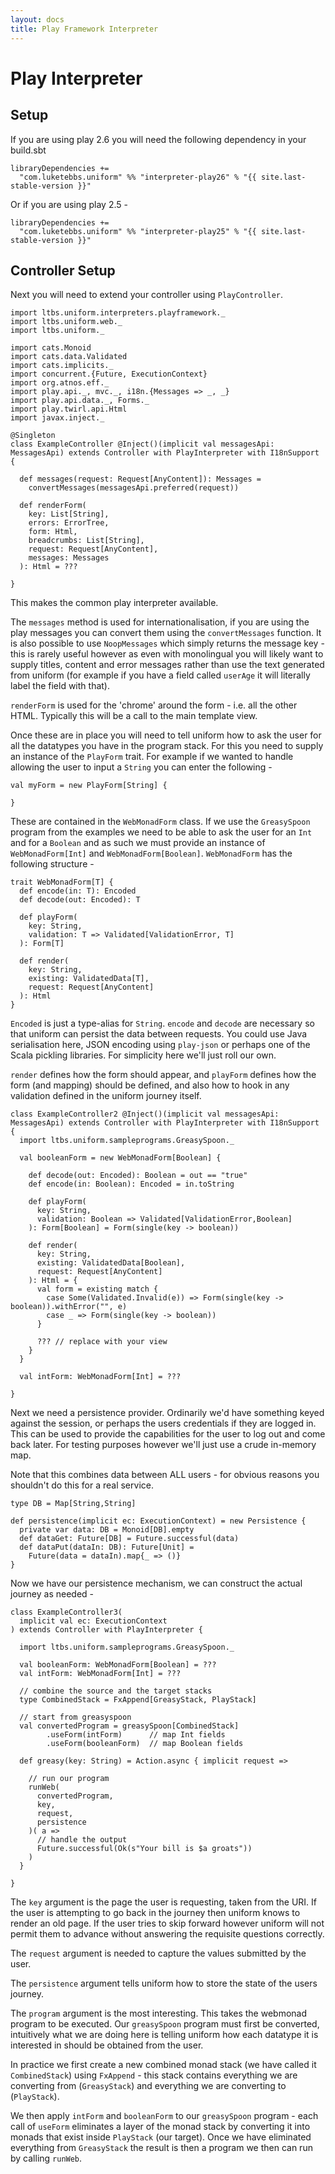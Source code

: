 ```yaml
---
layout: docs
title: Play Framework Interpreter
---
```


# Play Interpreter

## Setup

If you are using play 2.6 you will need the following dependency in your build.sbt

```
libraryDependencies +=
  "com.luketebbs.uniform" %% "interpreter-play26" % "{{ site.last-stable-version }}"
```

Or if you are using play 2.5 -

```
libraryDependencies +=
  "com.luketebbs.uniform" %% "interpreter-play25" % "{{ site.last-stable-version }}"
```

## Controller Setup

Next you will need to extend your controller using `PlayController`.

```
import ltbs.uniform.interpreters.playframework._
import ltbs.uniform.web._
import ltbs.uniform._

import cats.Monoid
import cats.data.Validated
import cats.implicits._
import concurrent.{Future, ExecutionContext}
import org.atnos.eff._
import play.api._, mvc._, i18n.{Messages => _, _}
import play.api.data._, Forms._
import play.twirl.api.Html
import javax.inject._

@Singleton
class ExampleController @Inject()(implicit val messagesApi: MessagesApi) extends Controller with PlayInterpreter with I18nSupport {

  def messages(request: Request[AnyContent]): Messages =
    convertMessages(messagesApi.preferred(request))

  def renderForm(
    key: List[String],
	errors: ErrorTree,
	form: Html,
	breadcrumbs: List[String],
	request: Request[AnyContent],
	messages: Messages
  ): Html = ???

}
```

This makes the common play interpreter available.

The `messages` method is used for internationalisation, if you are
using the play messages you can convert them using the
`convertMessages` function. It is also possible to use `NoopMessages`
which simply returns the message key - this is rarely useful however as
even with monolingual you will likely want to supply titles, content
and error messages rather than use the text generated from uniform
(for example if you have a field called `userAge` it will literally
label the field with that).

`renderForm` is used for the 'chrome' around the form - i.e. all the
other HTML. Typically this will be a call to the main template view.

Once these are in place you will need to tell uniform how to ask the
user for all the datatypes you have in the program stack. For this you
need to supply an instance of the `PlayForm` trait. For example if we
wanted to handle allowing the user to input a `String` you can enter
the following -

```
val myForm = new PlayForm[String] {

}
```

These are contained in
the `WebMonadForm` class. If we use the
`GreasySpoon` program from the examples we need to be able to ask the user for
an `Int` and for a `Boolean` and as such we must provide an instance of
`WebMonadForm[Int]` and `WebMonadForm[Boolean]`. `WebMonadForm` has the
following structure -

```
trait WebMonadForm[T] {
  def encode(in: T): Encoded
  def decode(out: Encoded): T

  def playForm(
    key: String,
    validation: T => Validated[ValidationError, T]
  ): Form[T]

  def render(
    key: String,
    existing: ValidatedData[T],
    request: Request[AnyContent]
  ): Html
}
```

`Encoded` is just a type-alias for `String`. `encode` and `decode` are necessary so that uniform
can persist the data between requests. You could use Java serialisation here,
JSON encoding using `play-json` or perhaps one of the Scala pickling libraries.
For simplicity here we'll just roll our own.

`render` defines how the form should appear, and `playForm` defines how the form
(and mapping) should be defined, and also how to hook in any validation defined
in the uniform journey itself.

```
class ExampleController2 @Inject()(implicit val messagesApi: MessagesApi) extends Controller with PlayInterpreter with I18nSupport {
  import ltbs.uniform.sampleprograms.GreasySpoon._

  val booleanForm = new WebMonadForm[Boolean] {

    def decode(out: Encoded): Boolean = out == "true"
    def encode(in: Boolean): Encoded = in.toString

    def playForm(
      key: String,
      validation: Boolean => Validated[ValidationError,Boolean]
    ): Form[Boolean] = Form(single(key -> boolean))

    def render(
      key: String,
      existing: ValidatedData[Boolean],
      request: Request[AnyContent]
    ): Html = {
      val form = existing match {
        case Some(Validated.Invalid(e)) => Form(single(key -> boolean)).withError("", e)
        case _ => Form(single(key -> boolean))
      }

      ??? // replace with your view
    }
  }

  val intForm: WebMonadForm[Int] = ???

}
```

Next we need a persistence provider. Ordinarily we'd have something keyed
against the session, or perhaps the users credentials if they are logged in.
This can be used to provide the capabilities for the user to log out and come
back later. For testing purposes however we'll just use a crude in-memory map.

Note that this combines data between ALL users - for obvious reasons you
shouldn't do this for a real service.

```
type DB = Map[String,String]

def persistence(implicit ec: ExecutionContext) = new Persistence {
  private var data: DB = Monoid[DB].empty
  def dataGet: Future[DB] = Future.successful(data)
  def dataPut(dataIn: DB): Future[Unit] =
    Future(data = dataIn).map{_ => ()}
}
```

Now we have our persistence mechanism, we can construct the actual journey as
needed -

```
class ExampleController3(
  implicit val ec: ExecutionContext
) extends Controller with PlayInterpreter {

  import ltbs.uniform.sampleprograms.GreasySpoon._

  val booleanForm: WebMonadForm[Boolean] = ???
  val intForm: WebMonadForm[Int] = ???

  // combine the source and the target stacks
  type CombinedStack = FxAppend[GreasyStack, PlayStack]

  // start from greasyspoon
  val convertedProgram = greasySpoon[CombinedStack]
        .useForm(intForm)      // map Int fields
        .useForm(booleanForm)  // map Boolean fields

  def greasy(key: String) = Action.async { implicit request =>

    // run our program
    runWeb(
      convertedProgram,
      key,
      request,
      persistence
    )( a =>
      // handle the output
      Future.successful(Ok(s"Your bill is $a groats"))
    )
  }

}
```

The `key` argument is the page the user is requesting, taken from the URI. If
the user is attempting to go back in the journey then uniform knows to render an
old page. If the user tries to skip forward however uniform will not permit them
to advance without answering the requisite questions correctly.

The `request` argument is needed to capture the values submitted by the user.

The `persistence` argument tells uniform how to store the state of the users
journey.

The `program` argument is the most interesting. This takes the webmonad program
to be executed. Our `greasySpoon` program must first be converted, intuitively
what we are doing here is telling uniform how each datatype it is interested in
should be obtained from the user.

In practice we first create a new combined monad stack (we have called it
`CombinedStack`) using `FxAppend` - this stack
contains everything we are converting from (`GreasyStack`) and everything we are
converting to (`PlayStack`).

We then apply `intForm` and `booleanForm` to our `greasySpoon` program - each
call of `useForm` eliminates a layer of the monad stack by converting it into
monads that exist inside `PlayStack` (our target). Once we have eliminated
everything from `GreasyStack` the result is then a program we then can run by
calling `runWeb`.

